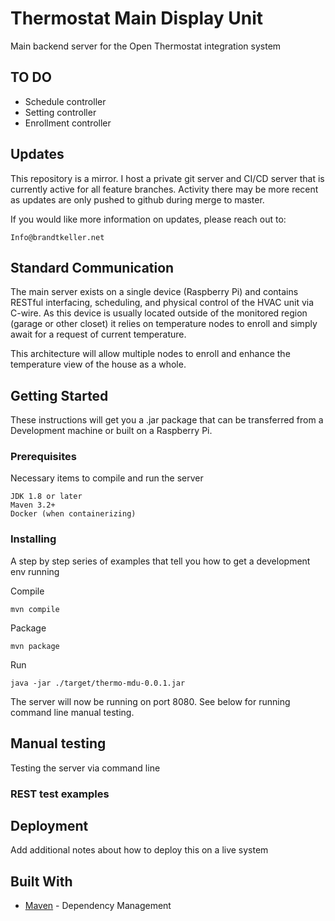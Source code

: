# Thermostat Main Display Unit

Main backend server for the Open Thermostat integration system

## TO DO
* Schedule controller
* Setting controller
* Enrollment controller

## Updates
This repository is a mirror. I host a private git server and CI/CD server that is currently active for all feature branches.
Activity there may be more recent as updates are only pushed to github during merge to master.

If you would like more information on updates, please reach out to:
```
Info@brandtkeller.net
```

## Standard Communication

The main server exists on a single device (Raspberry Pi) and contains RESTful interfacing, scheduling, and physical control of the HVAC unit via C-wire. As this device is usually located outside of the monitored region (garage or other closet) it relies on temperature nodes to enroll and simply await for a request of current temperature. 

This architecture will allow multiple nodes to enroll and enhance the temperature view of the house as a whole.

## Getting Started

These instructions will get you a .jar package that can be transferred from a Development machine or built on a Raspberry Pi. 

### Prerequisites

Necessary items to compile and run the server

```
JDK 1.8 or later
Maven 3.2+
Docker (when containerizing)
```

### Installing

A step by step series of examples that tell you how to get a development env running

Compile

```
mvn compile
```

Package

```
mvn package
```

Run

```
java -jar ./target/thermo-mdu-0.0.1.jar
```

The server will now be running on port 8080.
See below for running command line manual testing.

## Manual testing

Testing the server via command line

### REST test examples


## Deployment

Add additional notes about how to deploy this on a live system

## Built With
* [Maven](https://maven.apache.org/) - Dependency Management
